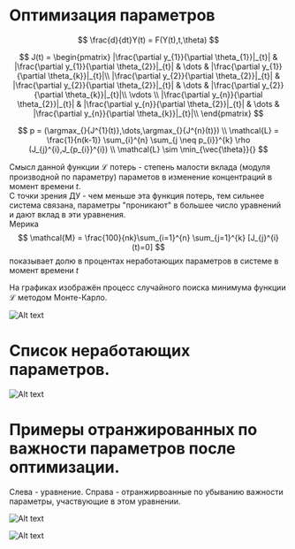 # Оптимизация параметров

$$
\frac{d}{dt}Y(t) = F(Y(t),t,\theta)
$$

$$
J(t) = 
        \begin{pmatrix}
        |\frac{\partial y_{1}}{\partial \theta_{1}}|_{t}| & |\frac{\partial y_{1}}{\partial \theta_{2}}|_{t}| & \dots &  |\frac{\partial y_{1}}{\partial \theta_{k}}|_{t}|\\
        |\frac{\partial y_{2}}{\partial \theta_{2}}|_{t}| & |\frac{\partial y_{2}}{\partial \theta_{2}}|_{t}| & \dots &  |\frac{\partial y_{2}}{\partial \theta_{k}}|_{t}|\\
        \vdots \\
        |\frac{\partial y_{n}}{\partial \theta_{2}}|_{t}| & |\frac{\partial y_{n}}{\partial \theta_{2}}|_{t}| & \dots &  |\frac{\partial y_{n}}{\partial \theta_{k}}|_{t}|\\
        \end{pmatrix}
$$

$$
    p = (\argmax_{}{J^{1}(t)},\dots,\argmax_{}{J^{n}(t)}) \\
    \mathcal{L} = \frac{1}{n(k-1)} \sum_{i}^{n} \sum_{j \neq p_{i}}^{k} \rho (J_{j}^{i},J_{p_{i}}^{i}) \\ 
    \mathcal{L} \sim \min_{\vec{\theta}}{}
$$

Смысл данной функции $\mathcal{L}$ потерь - степень малости вклада (модуля производной по параметру) параметов в изменение концентраций в момент времени $t$.  
С точки зрения ДУ - чем меньше эта функция потерь, тем сильнее система связана, параметры "проникают" в большее число уравнений и дают вклад в эти уравнения.  
Мерика 
$$
\mathcal{M} = \frac{100}{nk}\sum_{i=1}^{n} \sum_{j=1}^{k} [J_{j}^{i}(t)=0]
$$
показывает долю в процентах неработающих параметров в системе в момент времени $t$

На графиках изображён процесс случайного поиска минимума функции $\mathcal{L}$ методом Монте-Карло.

![Alt text](image.png)

# Список неработающих параметров.
![Alt text](image-1.png)
# Примеры отранжированных по важности параметров после оптимизации.  
Слева - уравнение. Справа - отранжирвоанные по убыванию важности параметры, участвующие в этом уравнении.

![Alt text](image-2.png)

![Alt text](image-3.png)